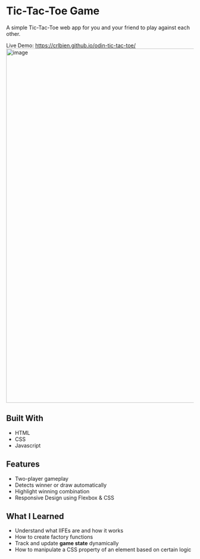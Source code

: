 # Tic-Tac-Toe Game
A simple Tic-Tac-Toe web app for you and your friend to play against each other. 

Live Demo: https://crlbien.github.io/odin-tic-tac-toe/
<img width="1915" height="950" alt="image" src="https://github.com/user-attachments/assets/6746b736-126d-418a-aedb-1c770fae0f92" />

## Built With
- HTML
- CSS
- Javascript

## Features
- Two-player gameplay
- Detects winner or draw automatically
- Highlight winning combination
- Responsive Design using Flexbox & CSS

## What I Learned
- Understand what IIFEs are and how it works
- How to create factory functions
- Track and update **game state** dynamically
- How to manipulate a CSS property of an element based on certain logic
